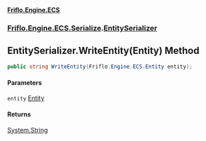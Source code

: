#### [Friflo.Engine.ECS](index.md 'index')
### [Friflo.Engine.ECS.Serialize](Friflo.Engine.ECS.Serialize.md 'Friflo.Engine.ECS.Serialize').[EntitySerializer](EntitySerializer.md 'Friflo.Engine.ECS.Serialize.EntitySerializer')

## EntitySerializer.WriteEntity(Entity) Method

```csharp
public string WriteEntity(Friflo.Engine.ECS.Entity entity);
```
#### Parameters

<a name='Friflo.Engine.ECS.Serialize.EntitySerializer.WriteEntity(Friflo.Engine.ECS.Entity).entity'></a>

`entity` [Entity](Entity.md 'Friflo.Engine.ECS.Entity')

#### Returns
[System.String](https://docs.microsoft.com/en-us/dotnet/api/System.String 'System.String')